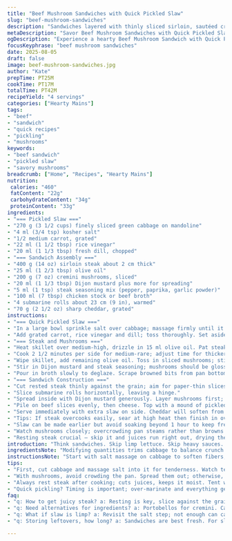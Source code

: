 ```yaml
---
title: "Beef Mushroom Sandwiches with Quick Pickled Slaw"
slug: "beef-mushroom-sandwiches"
description: "Sandwiches layered with thinly sliced sirloin, sautéed cremini mushrooms coated in Dijon and steak spices, topped with a fast-pickled cabbage slaw with carrot and fresh dill. Breads slathered with mustard; melting sharp cheddar ties it all. Techniques focus on quick marinating, proper searing, and sauce reduction. Ingredients switched to cremini mushrooms and replaced cider vinegar with rice vinegar for brighter acidity. Smaller portions of cabbage and carrot balanced for crunch and tang. Straighter approach with timing adjusted for more control on doneness and texture."
metaDescription: "Savor Beef Mushroom Sandwiches with Quick Pickled Slaw; bold flavors, crisp textures, and essential techniques for a satisfying meal."
ogDescription: "Experience a hearty Beef Mushroom Sandwich with Quick Pickled Slaw; vibrant crunch, rich umami, and must-try kitchen methods."
focusKeyphrase: "beef mushroom sandwiches"
date: 2025-08-05
draft: false
image: beef-mushroom-sandwiches.jpg
author: "Kate"
prepTime: PT25M
cookTime: PT17M
totalTime: PT42M
recipeYield: "4 servings"
categories: ["Hearty Mains"]
tags:
- "beef"
- "sandwich"
- "quick recipes"
- "pickling"
- "mushrooms"
keywords:
- "beef sandwich"
- "pickled slaw"
- "savory mushrooms"
breadcrumb: ["Home", "Recipes", "Hearty Mains"]
nutrition: 
 calories: "460"
 fatContent: "22g"
 carbohydrateContent: "34g"
 proteinContent: "33g"
ingredients:
- "=== Pickled Slaw ==="
- "270 g (3 1/2 cups) finely sliced green cabbage on mandoline"
- "4 ml (3/4 tsp) kosher salt"
- "1/2 medium carrot, grated"
- "22 ml (1 1/2 tbsp) rice vinegar"
- "20 ml (1 1/3 tbsp) fresh dill, chopped"
- "=== Sandwich Assembly ==="
- "400 g (14 oz) sirloin steak about 2 cm thick"
- "25 ml (1 2/3 tbsp) olive oil"
- "200 g (7 oz) cremini mushrooms, sliced"
- "20 ml (1 1/3 tbsp) Dijon mustard plus more for spreading"
- "5 ml (1 tsp) steak seasoning mix (pepper, paprika, garlic powder)"
- "100 ml (7 tbsp) chicken stock or beef broth"
- "4 submarine rolls about 23 cm (9 in), warmed"
- "70 g (2 1/2 oz) sharp cheddar, grated"
instructions:
- "=== Quick Pickled Slaw ==="
- "In a large bowl sprinkle salt over cabbage; massage firmly until it softens and releases water, around 2 1/2 minutes. Use your hands to feel the texture, should be limp but not mushy."
- "Add grated carrot, rice vinegar and dill; toss thoroughly. Set aside at room temp while finishing sandwich components. This keeps cabbage crisp with a lively acidity."
- "=== Steak and Mushrooms ==="
- "Heat skillet over medium-high, drizzle in 15 ml olive oil. Pat steak dry, season lightly with salt and pepper. Lay steak down; expect a distinct sizzle."
- "Cook 2 1/2 minutes per side for medium-rare; adjust time for thicker cuts or preferences. Look for a caramelized crust with a touch of brown bits on the pan. Remove steak to plate, tent with foil, rest 7 minutes to redistribute juices."
- "Wipe skillet, add remaining olive oil. Toss in sliced mushrooms; stir occasionally but let them brown, about 6 minutes until edges crisp and moisture evaporates."
- "Stir in Dijon mustard and steak seasoning; mushrooms should be glossy, well coated."
- "Pour in broth slowly to deglaze. Scrape browned bits from pan bottom with wooden spoon; simmer until liquid reduces to a thick sauce clinging to mushrooms, roughly 5 minutes. Sauce should coat back of spoon smoothly."
- "=== Sandwich Construction ==="
- "Cut rested steak thinly against the grain; aim for paper-thin slices to avoid toughness."
- "Slice submarine rolls horizontally, leaving a hinge."
- "Spread inside with Dijon mustard generously. Layer mushrooms first; their moisture prevents sogginess at bottom."
- "Pile on beef slices evenly, then cheese. Top with a mound of pickled slaw to add crunch and cut richness."
- "Serve immediately with extra slaw on side. Cheddar will soften from heat but not melt completely, adding bite."
- "Tips: If steak overcooks easily, sear at high heat then finish in oven for precision. No cremini? Use portobello caps chopped finely – meatier profile. Rice vinegar brighter than cider; swap back if softer acidity needed."
- "Slaw can be made earlier but avoid soaking beyond 1 hour to keep fresh snap. Use a mandoline or sharp knife to slice cabbage fine, helps seasoning penetrate quickly."
- "Watch mushrooms closely; overcrowding pan steams rather than browns. Use large skillet or batch cook."
- "Resting steak crucial – skip it and juices run right out, drying the meat."
introduction: "Think sandwiches. Skip limp lettuce. Skip heavy sauces. Focus on bright, punchy textures, bold layering. Crisp cabbage with vinegar tang cuts through beef richness. Mushrooms coated in mustard and spices add depth, umami with bite. Steaks seared just right; rest them or risk dry bites. Bread warm, soft yet sturdy enough for juicy fillings. Sharp cheddar melts just enough. Essentials? Control your heat, slice thin, trust your senses—sizzle sound, color cues, touch test. Skip fancy prep if you don't have time. Quick pickle cabbage, caramelize mushrooms, and slice meat properly. Done."
ingredientsNote: "Modifying quantities trims cabbage to balance crunch without overwhelming moisture. Substituting cremini mushrooms adds earthiness, holds up better during sautéing compared to milder white buttons. Rice vinegar swaps cider for sharper zip, but cider vinegar fair substitution if you like less bite. Keep steak thickness consistent for even cooking. Mustard intensity crucial; Dijon with seeds (granule bits) sticks to mushrooms well, boosts flavor punch. Sharp cheddar used sparingly to avoid overshadowing textures and tang. Rolls warmed in oven or toaster; cold bread kills heat contrast and flavors. Salt cabbage well to draw moisture for quicker pickling. Fresh dill brightens, skip if not handy and add a squeeze lemon instead."
instructionsNote: "Start with salt massage on cabbage to soften fibers; important step for texture and drawing moisture. Cook steak on hot pan, listen for sizzle, look for edge color changing, not just raw Red. Resting steak critical—juices redistribute, keeping meat moist; skipping this wastes all that good searing effort. Mushrooms need space, otherwise steam instead of brown—this kills flavor and texture. Deglazing melts flavor right off pan bottom; scraping is key for 'fond' to integrate with sauce. Sauce reduction concentrates flavor, watch it closely, don’t let dry out. Thin slicing steak ensures tender bites, thick slices chew. Assemble sandwiches with mustard spread inside to create a moisture barrier. Add mushrooms first; their juices can dampen bread if put last. Cheese should soften but not fully melt; manages temperature balance. Slaw added last for crisp texture. Serve ASAP; sandwich will sog over time."
tips:
- "First, cut cabbage and massage salt into it for tenderness. Watch texture change; you want limp not mushy. Essential for bite. Grate carrots finely for quick pickling. Vivid colors enhance visual appeal. Always allow cabbage to sit at room temp; keeps crisp yet tangy. Adjust thickness of steak for desired doneness. Remember; thin cuts overcook quickly. Use high heat for initial sear, then lower for even cook. Makes a difference. Check sizzle sound; listen closely."
- "With mushrooms, avoid crowding the pan. Spread them out; otherwise, you get steam not brown. Brown bits packed with flavor, scrape them off as you deglaze. Chicken stock or beef broth? Both work well. Choose what’s on hand. No cremini? Use portobellos instead; different texture, still great flavor. Timing and watching color is key. Cook to edges crisp, browned. Expect moisture to evaporate, looking for glossy finish on mushrooms. That’s the goal."
- "Always rest steak after cooking; cuts juices, keeps it moist. Tent with foil for warmth. Slice against the grain; aim for paper-thin. Tough steaks ruin enjoyment. For the rolls, warm them before assembly. Cold bread saps heat and flavor. Optional warm-up method - oven or skillet. Keep an eye on cheddar; should soften but not melt fully. That balance maintains a firm bite amid richness. Crucial not to overwhelm with cheese flavor."
- "Quick pickling? Timing is important; over-marinate and everything gets soggy. Cabbage needs snap. Watch the slaw; fresh crunch gives contrast. Fresh dill adds complexity; or lemon juice can stand in. Keeping it vibrant matters. Mustard type matters too; stick to grainy Dijon for best adhesion. Prevent sogginess by layering order; mushrooms first to hold moisture. Assembly matters; slaw last to keep that crispness intact. Serve right away for best experience."
faq:
- "q: How to get juicy steak? a: Resting is key, slice against the grain. High heat sear then low for gradual cook. Keep it thin; thick takes longer and may dry."
- "q: Need alternatives for ingredients? a: Portobellos for cremini. Cabbage can swap for coleslaw mix. Rice vinegar can be swapped back with cider if needed. Adjust flavors per personal taste."
- "q: What if slaw is limp? a: Revisit the salt step; not enough can cause soggy cabbage. Massage gently, then shorten time in vinegar. Crispness is essential."
- "q: Storing leftovers, how long? a: Sandwiches are best fresh. For slaw, up to two days in fridge. Keep pickled separately for crunch. Reheat ingredients will be important."

---
```

